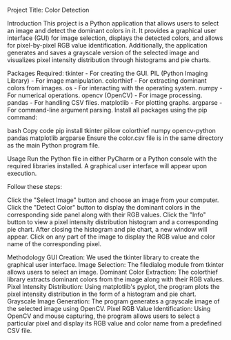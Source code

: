 Project Title: Color Detection

Introduction
This project is a Python application that allows users to select an image and detect the dominant colors in it. It provides a graphical user interface (GUI) for image selection, displays the detected colors, and allows for pixel-by-pixel RGB value identification. Additionally, the application generates and saves a grayscale version of the selected image and visualizes pixel intensity distribution through histograms and pie charts.

Packages Required:
tkinter - For creating the GUI.
PIL (Python Imaging Library) - For image manipulation.
colorthief - For extracting dominant colors from images.
os - For interacting with the operating system.
numpy - For numerical operations.
opencv (OpenCV) - For image processing.
pandas - For handling CSV files.
matplotlib - For plotting graphs.
argparse - For command-line argument parsing.
Install all packages using the pip command:

bash
Copy code
pip install tkinter pillow colorthief numpy opencv-python pandas matplotlib argparse
Ensure the color.csv file is in the same directory as the main Python program file.

Usage
Run the Python file in either PyCharm or a Python console with the required libraries installed. A graphical user interface will appear upon execution. 

Follow these steps:

Click the "Select Image" button and choose an image from your computer.
Click the "Detect Color" button to display the dominant colors in the corresponding side panel along with their RGB values.
Click the "Info" button to view a pixel intensity distribution histogram and a corresponding pie chart.
After closing the histogram and pie chart, a new window will appear. Click on any part of the image to display the RGB value and color name of the corresponding pixel.

Methodology
GUI Creation: We used the tkinter library to create the graphical user interface.
Image Selection: The filedialog module from tkinter allows users to select an image.
Dominant Color Extraction: The colorthief library extracts dominant colors from the image along with their RGB values.
Pixel Intensity Distribution: Using matplotlib's pyplot, the program plots the pixel intensity distribution in the form of a histogram and pie chart.
Grayscale Image Generation: The program generates a grayscale image of the selected image using OpenCV.
Pixel RGB Value Identification: Using OpenCV and mouse capturing, the program allows users to select a particular pixel and display its RGB value and color name from a predefined CSV file.
